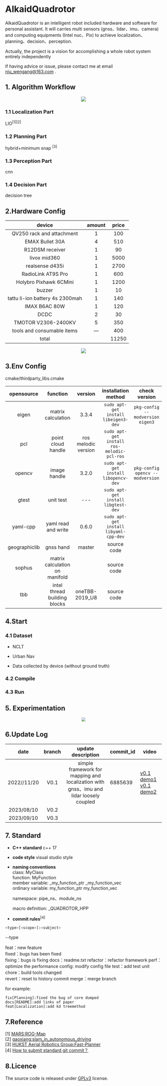 # AlkaidQuadrotor

AlkaidQuadrotor is  an intelligent robot  included hardware and software for personal assistant. It will carries multi sensors (gnss、lidar、imu、camera)  and computing equipments (Intel nuc、Pix)  to achieve localization、planning、decision、perception. 

Actually, the project is  a vision for accomplishing a whole robot system  entirely independently

If having advice or issue, please contact me at email  niu_wengang@163.com .   



## 1. Algorithm Workflow

<div align=center><img src="./file/pic/framework_software.drawio.svg" style="zoom:100%;" ></div>

### 1.1 Localization Part

LIO<sup>[1]</sup><sup>[2]</sup>

### 1.2 Planning Part
hybrid+minimum snap <sup>[3]</sup>

### 1.3 Perception Part

cnn


### 1.4 Decision Part
decision tree

## 2.Hardware Config

|              device              | amount | price |
| :------: | :--: | :----: |
|    QV250 rack and attachment    |  1   | 100 |
| EMAX Bullet 30A |  4   | 510 |
|     R12DSM receiver     |  1   | 90 |
|  livox mid360  |  1   | 5000 |
| realsense d435i | 1 | 2700 |
| RadioLink AT9S Pro | 1 | 600 |
| Holybro Pixhawk 6CMini | 1 | 1200 |
| buzzer | 1 | 10 |
| tattu li-ion battery  4s 2300mah | 1 | 140 |
| IMAX B6AC 80W | 1 | 120 |
| DCDC | 2 | 30 |
| TMOTOR V2306-2400KV | 5 | 350 |
| tools and consumable items | — | 400 |
| total |  | 11250 |

<div align=center><img src="./file/pic/framework_hardware.drawio.svg" style="zoom:100%;" ></div>


## 3.Env Config

cmake/thirdparty_libs.cmake

|  opensource  |  function  |    version    |installation method|check version|
| :----: | :----: | :----: | :----: | :----: |
| eigen | matrix calculation | 3.3.4 |```sudo apt-get install libeigen3-dev```|```pkg-config --modversion eigen3```|
| pcl | point cloud handle | ros melodic version | ```sudo apt-get install ros-melodic-pcl-ros``` |  |
| opencv |     image handle     |3.2.0| ```sudo apt-get install libopencv-dev``` | ```pkg-config opencv --modversion``` |
|  gtest   |      unit test      | --- |    ```sudo apt-get install libgtest-dev```     |                                      |
| yaml-cpp |      yaml read and write      | 0.6.0 |    `sudo apt-get install libyaml-cpp-dev`    |                                      |
| geographiclib | gnss hand | master | source code |                                      |
|  sophus  |   matrix calculation on manifold   || source code | |
| tbb | intel thread building blocks |oneTBB-2019_U8| source code | |




## 4.Start
### 4.1 Dataset

+ NCLT

+ Urban Nav

+ Data collected by device (without ground truth)

  

### 4.2 Compile

### 4.3 Run

## 5. Experimentation

<div align=center><img src="./file/pic/nclt2013_lo2013.png" style="zoom:80%;" ></div>



## 6.Update Log

|date| branch | update  description | commit_id | video |
| :----: | :----:| :----: | ------ | ------ |
| 2022//11/20 | V0.1 | simple framework for mapping and localization  with  gnss、imu and lidar loosely coupled |6885639|[v0.1 demo1](https://www.bilibili.com/video/BV1mt4y1K7Nt/?spm_id_from=333.999.0.0&vd_source=b86740d9f2b244ac781ad5f60dd8e818)     [v0.1 demo2](https://www.bilibili.com/video/BV1Ce4y1s75g/?spm_id_from=333.788&vd_source=b86740d9f2b244ac781ad5f60dd8e818)|
| 2023/08/10 | V0.2 |  |                                    |                                    |
| 2023/09/10 | V0.3 |      |||



## 7. Standard

+ **C++ standard** c++ 17   

+ **code style** visual studio style

 + **naming conventions**  
    class: MyClass  
    function: MyFunction      
    member variable:   _my_function_ptr _my_function_vec    
    ordinary variable:     my_function_ptr   my_function_vec    
    
    namespace: pipe_ns、module_ns
    
    macro definition: _QUADROTOR_HPP
    
 +  **commit rules**<sup>[4]</sup>

```Bash
<type>[<scope>]:<subject>
```

--type

feat：new feature  
fixed：bugs  has been fixed  
fixing：bugs is fixing
docs：readme.txt
refactor：refactor  framework
perf：optimize the performance
config: modify config file 
test：add test unit 
chore：build tools changed  
revert：reset to history commit
merge：merge branch  

for example:
```
fix[Planning]:fixed the bug of core dumped 
docs[README]:add links of paper
feat[Localization]:add kd treemethod  
```

## 7.Reference

[1]  [MARS:ROG-Map](https://github.com/hku-mars/ROG-Map)  
[2]  [gaoxiang:slam_in_autonomous_driving](https://github.com/gaoxiang12/slam_in_autonomous_driving)  
[3]  [ HUKST Aerial Robotics Group:Fast-Planner](https://github.com/HKUST-Aerial-Robotics/Fast-Planner)  
[4]  [How to submit standard git commit？](https://zhuanlan.zhihu.com/p/182553920)  

## 8.Licence
The source code is released under [GPLv3](http://www.gnu.org/licenses/) license. 
